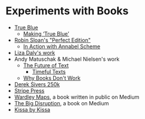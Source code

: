# Experiments with Books

- [True Blue](https://truebluestory.com/)
  - [Making ‘True Blue’](https://medium.com/@eliotpeper/making-true-blue-f66a538d0ea5)
- [Robin Sloan's "Perfect Edition"](https://github.com/robinsloan/perfect-edition)
  - [In Action with Annabel Scheme](https://www.robinsloan.com/books/annabel-scheme-serial/read/)
- [Liza Daly's work](https://lizadaly.com/)
- Andy Matuschak & Michael Nielsen's work
  - [The Future of Text](https://futuretextpublishing.com/)
    - [Timeful Texts](https://numinous.productions/timeful/)
  - [Why Books Don't Work](https://andymatuschak.org/books/)
- [Derek Sivers 250k](https://sive.rs/250k)
- [Stripe Press](https://press.stripe.com/)
- [Wardley Maps](https://medium.com/wardleymaps), a book written in public on Medium
- [The Big Disruption](https://medium.com/s/the-big-disruption/the-big-disruption-36fbed0268cf), a book on Medium
- [Kissa by Kissa](https://shop.specialprojects.jp/products/kissa-by-kissa?variant=34630892683419)
